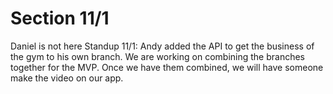 # Section 11/1
Daniel is not here
Standup 11/1: Andy added the API to get the business of the gym to his own branch. We are working on combining the branches together for the MVP. Once we have them combined, we will have someone make the video on our app. 
